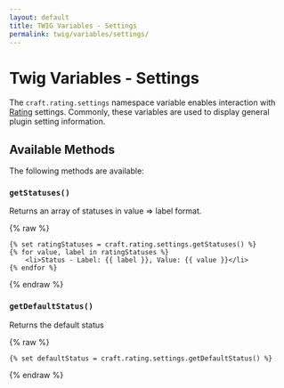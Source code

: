 ```yaml
---
layout: default
title: TWIG Variables - Settings
permalink: twig/variables/settings/
---
```


# Twig Variables - Settings

The `craft.rating.settings` namespace variable enables interaction with [Rating][] settings.  Commonly, these variables are used to display general plugin setting information.

## Available Methods

The following methods are available:

### `getStatuses()`

Returns an array of statuses in value => label format.

{% raw %}
~~~twig
{% set ratingStatuses = craft.rating.settings.getStatuses() %}
{% for value, label in ratingStatuses %}
    <li>Status - Label: {{ label }}, Value: {{ value }}</li>
{% endfor %}
~~~
{% endraw %}

### `getDefaultStatus()`

Returns the default status

{% raw %}
~~~twig
{% set defaultStatus = craft.rating.settings.getDefaultStatus() %}
~~~
{% endraw %}

[Rating]: /models/element/rating "Rating Element"